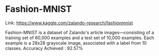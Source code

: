 # Fashion-MNIST
 Link: https://www.kaggle.com/zalando-research/fashionmnist
<p>Fashion-MNIST is a dataset of Zalando's article images—consisting of a training set of 60,000 examples and a test set of 10,000 examples. Each example is a 28x28 grayscale image, associated with a label from 10 classes.
Accuracy Achieved : 92.57% </p>
